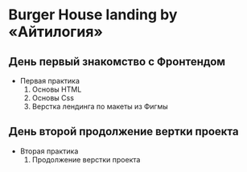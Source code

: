 # Burger House landing by «Айтилогия»

## День первый знакомство с Фронтендом

+ Первая практика
  1. Основы HTML
  2. Основы Css
  3. Верстка лендинга по макеты из Фигмы

## День второй продолжение вертки проекта

+ Вторая практика
  1. Продолжение верстки проекта